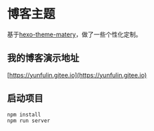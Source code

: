 # 博客主题
基于[hexo-theme-matery](https://github.com/blinkfox/hexo-theme-matery)，做了一些个性化定制。

## 我的博客演示地址
[https://yunfulin.gitee.io](https://yunfulin.gitee.io)

## 启动项目
```sh
npm install
npm run server
```